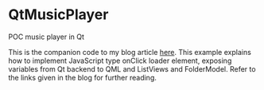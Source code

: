 # QtMusicPlayer
POC music player in Qt

This is the companion code to my blog article <a href="https://compsmusicandstuffs.wordpress.com/2015/11/27/1123/">here</a>.
This example explains how to implement JavaScript type onClick loader element, exposing variables from Qt backend to QML and 
ListViews and FolderModel. Refer to the links given in the blog for further reading.
